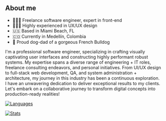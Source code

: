 ## About me

- 👨🏼‍💻 Freelance software engineer, expert in front-end
- 👨🏼‍🎨 Highly experienced in UX/UX design
- 🇺🇸 Based in Miami Beach, FL
- 🇨🇴 Currently in Medellín, Colombia
- 🐾 Proud dog-dad of a gorgeous French Bulldog

I'm a professional software engineer, specializing in crafting visually captivating user interfaces and constructing highly performant robust systems. My expertise spans a diverse range of engineering + IT roles, freelance consulting endeavors, and personal initiatives. From UI/UX design to full-stack web development, QA, and system administration + architecture, my journey in this industry has been a continuous exploration. I have an unwavering dedication to deliver exceptional results to my clients. Let's embark on a collaborative journey to transform digital concepts into production-ready realities!

[![Languages](https://github-readme-stats-jason-guro.vercel.app/api/top-langs/?username=jay-guro&hide_title=true&hide=html,php,mdx,scss&langs_count=10&layout=compact&theme=tokyonight)](https://github.com/jay-guro)

[![Stats](https://github-readme-stats-jason-guro.vercel.app/api?username=jay-guro&count_private=true&hide_title=true&hide=stars,issues&include_all_commits=true&show_icons=true&theme=tokyonight)](https://github.com/jay-guro)
